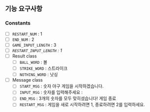 ## 기능 요구사항

### Constants

- [ ]  `RESTART_NUM` : 1
- [ ]  `END_NUM` : 2
- [ ]  `GAME_INPUT_LENGTH` : 3
- [ ]  *`RESTART_INPUT_LENGTH` : 1*
- [ ]  Result class
    - [ ]  `BALL_WORD` : 볼
    - [ ]  `STRIKE_WORD` : 스트라이크
    - [ ]  `NOTHING_WORD` : 낫싱
- [ ]  Message class
    - [ ]  `START_MSG` : 숫자 야구 게임을 시작하겠습니다.
    - [ ]  `INPUT_MSG` : 숫자를 입력해주세요 :
    - [ ]  `END_MSG` : 3개의 숫자를 모두 맞히셨습니다! 게임 종료
    - [ ]  `RESTART_MSG` : 게임을 새로 시작하려면 1, 종료하려면 2를 입력하세요.
